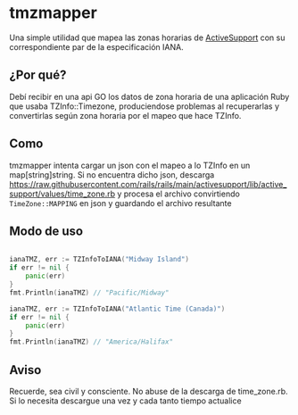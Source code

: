 # tmzmapper

Una simple utilidad que mapea las zonas horarias de [ActiveSupport](https://api.rubyonrails.org/classes/ActiveSupport/TimeZone.html) con su correspondiente par de la especificación IANA.

## ¿Por qué?

Debí recibir en una api GO los datos de zona horaria de una aplicación Ruby que usaba TZInfo::Timezone, produciendose problemas al recuperarlas y convertirlas según zona horaria por el mapeo que hace TZInfo.

## Como

tmzmapper intenta cargar un json con el mapeo a lo TZInfo en un map[string]string. Si no encuentra dicho json, descarga https://raw.githubusercontent.com/rails/rails/main/activesupport/lib/active_support/values/time_zone.rb y procesa el archivo convirtiendo `TimeZone::MAPPING` en json y guardando el archivo resultante

## Modo de uso

```go

ianaTMZ, err := TZInfoToIANA("Midway Island")
if err != nil {
    panic(err)
}
fmt.Println(ianaTMZ) // "Pacific/Midway"

ianaTMZ, err := TZInfoToIANA("Atlantic Time (Canada)")
if err != nil {
    panic(err)
}
fmt.Println(ianaTMZ) // "America/Halifax"
```


## Aviso

Recuerde, sea civil y consciente. No abuse de la descarga de time_zone.rb. Si lo necesita descargue una vez y cada tanto tiempo actualice